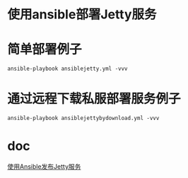 # 使用ansible部署Jetty服务

# 简单部署例子
```
ansible-playbook ansiblejetty.yml -vvv
```
# 通过远程下载私服部署服务例子
```
ansible-playbook ansiblejettybydownload.yml -vvv
```
# doc
[使用Ansible发布Jetty服务](http://viabugs.com/2017/05/01/2017/program/ansibledeployjetty/)